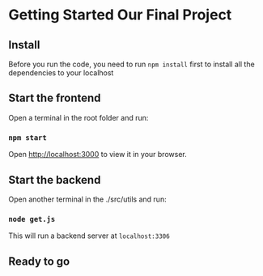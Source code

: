 # Getting Started Our Final Project

## Install

Before you run the code, you need to run `npm install` first to install all the dependencies to your localhost

## Start the frontend

Open a terminal in the root folder and run:

### `npm start`

Open [http://localhost:3000](http://localhost:3000) to view it in your browser.

## Start the backend

Open another terminal in the ./src/utils and run:

### `node get.js`

This will run a backend server at `localhost:3306`

## Ready to go
